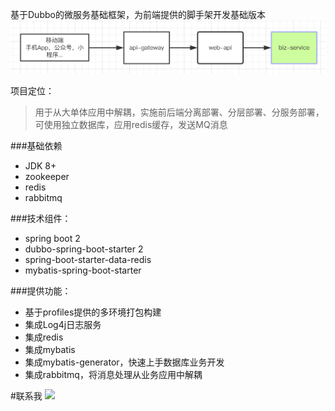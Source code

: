 基于Dubbo的微服务基础框架，为前端提供的脚手架开发基础版本
![](arc2.png)

项目定位：
>用于从大单体应用中解耦，实施前后端分离部署、分层部署、分服务部署，可使用独立数据库，应用redis缓存，发送MQ消息

###基础依赖
- JDK 8+
- zookeeper
- redis
- rabbitmq

###技术组件：
- spring boot 2
- dubbo-spring-boot-starter 2
- spring-boot-starter-data-redis
- mybatis-spring-boot-starter

###提供功能：
- 基于profiles提供的多环境打包构建
- 集成Log4j日志服务
- 集成redis
- 集成mybatis
- 集成mybatis-generator，快速上手数据库业务开发
- 集成rabbitmq，将消息处理从业务应用中解耦

#联系我
![](https://github.com/backkoms/backkoms.github.io/raw/master/qrcode_for_gh_28fb95c9c24c_258.jpg?raw=true)